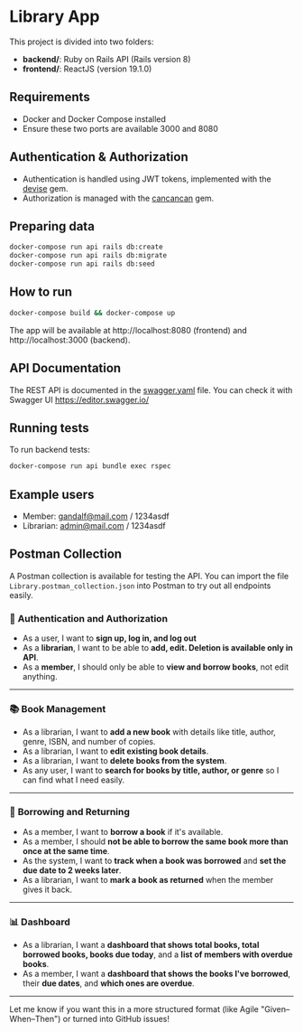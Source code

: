 # Library App

This project is divided into two folders:

- **backend/**: Ruby on Rails API (Rails version 8)
- **frontend/**: ReactJS (version 19.1.0)

## Requirements
- Docker and Docker Compose installed
- Ensure these two ports are available 3000 and 8080 

## Authentication & Authorization

- Authentication is handled using JWT tokens, implemented with the
  [devise](https://github.com/heartcombo/devise) gem.
- Authorization is managed with the [cancancan](https://github.com/CanCanCommunity/cancancan)
  gem.

## Preparing data
```bash
docker-compose run api rails db:create
docker-compose run api rails db:migrate
docker-compose run api rails db:seed

```

## How to run
```bash
docker-compose build && docker-compose up
```

The app will be available at http://localhost:8080 (frontend) and
http://localhost:3000 (backend).

## API Documentation

The REST API is documented in the [swagger.yaml](./swagger.yaml) file. You can check it
with Swagger UI https://editor.swagger.io/

## Running tests

To run backend tests:

```bash
docker-compose run api bundle exec rspec
```

## Example users
- Member: gandalf@mail.com / 1234asdf
- Librarian: admin@mail.com / 1234asdf

## Postman Collection

A Postman collection is available for testing the API. You can import the file `Library.postman_collection.json` into Postman to try out all endpoints easily.


### 🔐 **Authentication and Authorization**

* As a user, I want to **sign up, log in, and log out**
* As a **librarian**, I want to be able to **add, edit. Deletion is available only in API**.
* As a **member**, I should only be able to **view and borrow books**, not edit anything.

---

### 📚 **Book Management**

* As a librarian, I want to **add a new book** with details like title, author, genre, ISBN, and number of copies.
* As a librarian, I want to **edit existing book details**.
* As a librarian, I want to **delete books from the system**.
* As any user, I want to **search for books by title, author, or genre** so I can find what I need easily.

---

### 🔄 **Borrowing and Returning**

* As a member, I want to **borrow a book** if it's available.
* As a member, I should **not be able to borrow the same book more than once at the same time**.
* As the system, I want to **track when a book was borrowed** and **set the due date to 2 weeks later**.
* As a librarian, I want to **mark a book as returned** when the member gives it back.

---

### 📊 **Dashboard**

* As a librarian, I want a **dashboard that shows total books, total borrowed books, books due today**, and a **list of members with overdue books**.
* As a member, I want a **dashboard that shows the books I've borrowed**, their **due dates**, and **which ones are overdue**.

---

Let me know if you want this in a more structured format (like Agile "Given–When–Then") or turned into GitHub issues!

